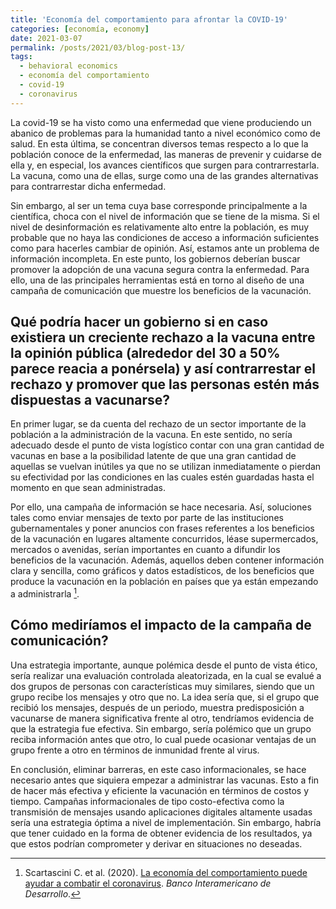 ```yaml
---
title: 'Economía del comportamiento para afrontar la COVID-19'
categories: [economía, economy]
date: 2021-03-07
permalink: /posts/2021/03/blog-post-13/
tags:
  - behavioral economics
  - economía del comportamiento
  - covid-19
  - coronavirus
---
```


La covid-19 se ha visto como una enfermedad que viene produciendo un abanico de problemas para la humanidad tanto a nivel económico como de salud. En esta última, se concentran diversos temas respecto a lo que la población conoce de la enfermedad, las maneras de prevenir y cuidarse de ella y, en especial, los avances científicos que surgen para contrarrestarla. La vacuna, como una de ellas, surge como una de las grandes alternativas para contrarrestar dicha enfermedad.

Sin embargo, al ser un tema cuya base corresponde principalmente a la científica, choca con el nivel de información que se tiene de la misma. Si el nivel de desinformación es relativamente alto entre la población, es muy probable que no haya las condiciones de acceso a información suficientes como para hacerles cambiar de opinión. Así, estamos ante un problema de información incompleta. 
En este punto, los gobiernos deberían buscar promover la adopción de una vacuna segura contra la enfermedad. Para ello, una de las principales herramientas está en torno al diseño de una campaña de comunicación que muestre los beneficios de la vacunación.

## Qué podría hacer un gobierno si en caso existiera un creciente rechazo a la vacuna entre la opinión pública (alrededor del 30 a 50% parece reacia a ponérsela) y así contrarrestar el rechazo y promover que las personas estén más dispuestas a vacunarse?

En primer lugar, se da cuenta del rechazo de un sector importante de la población a la administración de la vacuna. En este sentido, no sería adecuado desde el punto de vista logístico contar con una gran cantidad de vacunas en base a la posibilidad latente de que una gran cantidad de aquellas se vuelvan inútiles ya que no se utilizan inmediatamente o pierdan su efectividad por las condiciones en las cuales estén guardadas hasta el momento en que sean administradas.

Por ello, una campaña de información se hace necesaria. Así, soluciones tales como enviar mensajes de texto por parte de las instituciones gubernamentales y poner anuncios con frases referentes a los beneficios de la vacunación en lugares altamente concurridos, léase supermercados, mercados o avenidas, serían importantes en cuanto a difundir los beneficios de la vacunación. Además, aquellos deben contener información clara y sencilla, como gráficos y datos estadísticos, de los beneficios que produce la vacunación en la población en países que ya están empezando a administrarla [^1].

<!---
| Recomendación para la comunicación | Mensajes no alineados con la práctica recomendada |
| -----------------------------------| ------------------------------------------------- |
| Sencillez, claridad y precisión en la información difundida respecto a los datos estadísticos                    |                                             |
| Reiteración y repetición de la información para minimizar la incertidumbre                         |                                             |
--->
## Cómo mediríamos el impacto de la campaña de comunicación?
Una estrategia importante, aunque polémica desde el punto de vista ético, sería realizar una evaluación controlada aleatorizada, en la cual se evalué a dos grupos de personas con características muy similares, siendo que un grupo recibe los mensajes y otro que no. La idea sería que, si el grupo que recibió los mensajes, después de un periodo, muestra predisposición a vacunarse de manera significativa frente al otro, tendríamos evidencia de que la estrategia fue efectiva. Sin embargo, sería polémico que un grupo reciba información antes que otro, lo cual puede ocasionar ventajas de un grupo frente a otro en términos de inmunidad frente al virus.

En conclusión, eliminar barreras, en este caso informacionales, se hace necesario antes que siquiera empezar a administrar las vacunas. Esto a fin de hacer más efectiva y eficiente la vacunación en términos de costos y tiempo. Campañas informacionales de tipo costo-efectiva como la transmisión de mensajes usando aplicaciones digitales altamente usadas sería una estrategia óptima a nivel de implementación. Sin embargo, habría que tener cuidado en la forma de obtener evidencia de los resultados, ya que estos podrían comprometer y derivar en situaciones no deseadas.

[^1]: Scartascini C. et al. (2020). [La economía del comportamiento puede ayudar a combatir el coronavirus](https://publications.iadb.org/es/la-economia-del-comportamiento-puede-ayudar-a-combatir-el-coronavirus). *Banco Interamericano de Desarrollo*.